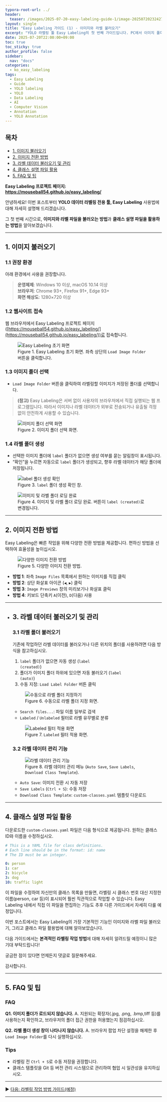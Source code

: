 ```yaml
---
typora-root-url: ../
header:
  teaser: /images/2025-07-20-easy-labeling-guide-1/image-20250720232427171.png
layout: single
title: "Easy Labeling 가이드 (1) - 이미지와 라벨 불러오기"
excerpt: "YOLO 라벨링 툴 Easy Labeling의 첫 번째 가이드입니다. PC에서 이미지 폴더와 라벨 파일을 불러오고, 클래스 파일을 활용하는 기본적인 방법을 안내합니다."
date: 2025-07-20T22:00:00+09:00
toc: true
toc_sticky: true
author_profile: false
sidebar:
  nav: "docs"
categories:
  - ko_easy_labeling
tags:
  - Easy Labeling
  - Guide
  - YOLO labeling
  - YOLO
  - Data Labeling
  - AI
  - Computer Vision
  - Annotation
  - YOLO Annotation
---
```


## 목차
- [1. 이미지 불러오기](#1-이미지-불러오기)  
- [2. 이미지 전환 방법](#2-이미지-전환-방법)  
- [3. 라벨 데이터 불러오기 및 관리](#3-라벨-데이터-불러오기-및-관리)  
- [4. 클래스 설명 파일 활용](#4-클래스-설명-파일-활용)  
- [5. FAQ 및 팁](#5-faq-및-팁)  

<p><strong>Easy Labeling 프로젝트 페이지: <a href="https://mouseball54.github.io/easy_labeling/">https://mouseball54.github.io/easy_labeling/</a></strong></p>

안녕하세요! 이번 포스트부터 **YOLO 데이터 라벨링 전용 툴, Easy Labeling** 사용법에 대해 자세히 설명해 드리겠습니다.

그 첫 번째 시간으로, **이미지와 라벨 파일을 불러오는 방법**과 **클래스 설명 파일을 활용하는 방법**을 알아보겠습니다.

---

## 1. 이미지 불러오기

### 1.1 권장 환경

아래 환경에서 사용을 권장합니다.  
> **운영체제**: Windows 10 이상, macOS 10.14 이상  
> **브라우저**: Chrome 93+, Firefox 91+, Edge 93+  
> **화면 해상도**: 1280×720 이상  

### 1.2 웹사이트 접속
웹 브라우저에서 Easy Labeling 프로젝트 페이지([https://mouseball54.github.io/easy_labeling/](https://mouseball54.github.io/easy_labeling/))로 접속합니다.

<figure>
  <img src="/images/2025-07-20-easy-labeling-guide-1/image-20250720230233737.png" alt="Easy Labeling 초기 화면">
  <figcaption>Figure 1. Easy Labeling 초기 화면. 좌측 상단의 <code>Load Image Folder</code> 버튼을 클릭합니다.</figcaption>
</figure>



### 1.3 이미지 폴더 선택

- <code>Load Image Folder</code> 버튼을 클릭하여 라벨링할 이미지가 저장된 폴더를 선택합니다.

> **(참고)** Easy Labeling은 서버 없이 사용자의 브라우저에서 직접 실행되는 웹 프로그램입니다. 따라서 이미지나 라벨 데이터가 외부로 전송되거나 유출될 걱정 없이 안전하게 사용할 수 있습니다.

<figure>
  <img src="/images/2025-07-20-easy-labeling-guide-1/image-20250720232309611.png" alt="이미지 폴더 선택 화면">
  <figcaption>Figure 2. 이미지 폴더 선택 화면.</figcaption>
</figure>



### 1.4 라벨 폴더 생성

- 선택한 이미지 폴더에 <code>label</code> 폴더가 없으면 생성 여부를 묻는 알림창이 표시됩니다.  
- “확인”을 누르면 자동으로 <code>label</code> 폴더가 생성되고, 향후 라벨 데이터가 해당 폴더에 저장됩니다.

<figure>
  <img src="/images/2025-07-20-easy-labeling-guide-1/image-20250720230951821.png" alt="label 폴더 생성 확인">
  <figcaption>Figure 3. <code>label</code> 폴더 생성 확인 창.</figcaption>
</figure>

<figure>
  <img src="/images/2025-07-20-easy-labeling-guide-1/image-20250720231126118.png" alt="이미지 및 라벨 폴더 로딩 완료">
  <figcaption>Figure 4. 이미지 및 라벨 폴더 로딩 완료. 버튼이 <code>label (created)</code>로 변경됩니다.</figcaption>
</figure>



---

## 2. 이미지 전환 방법

Easy Labeling은 빠른 작업을 위해 다양한 전환 방법을 제공합니다. 편하신 방법을 선택하여 효율성을 높이십시오.

<figure>
  <img src="/images/2025-07-20-easy-labeling-guide-1/image-20250720235716476.png" alt="다양한 이미지 전환 방법">
  <figcaption>Figure 5. 다양한 이미지 전환 방법.</figcaption>
</figure>


- **방법 1**: 좌측 <code>Image Files</code> 목록에서 원하는 이미지를 직접 클릭  
- **방법 2**: 상단 화살표 아이콘 (<code>◀</code>, <code>▶</code>) 클릭  
- **방법 3**: <code>Image Previews</code> 창의 미리보기나 화살표 클릭  
- **방법 4**: 키보드 단축키 <code>A</code>(이전), <code>D</code>(다음) 사용  

---

- ## 3. 라벨 데이터 불러오기 및 관리

  ### 3.1 라벨 폴더 불러오기
  기존에 작업하던 라벨 데이터를 불러오거나 다른 위치의 폴더를 사용하려면 다음 방식을 참고하십시오.

  1. <code>label</code> 폴더가 없으면 자동 생성 (<code>label (created)</code>)  
  2. 폴더가 이미지 폴더 하위에 있으면 자동 불러오기 (<code>label (auto)</code>)  
  3. 수동 지정: <code>Load Label Folder</code> 버튼 클릭

  <figure>
    <img src="/images/2025-07-20-easy-labeling-guide-1/image-20250720232427171.png" alt="수동으로 라벨 폴더 지정하기">
    <figcaption>Figure 6. 수동으로 라벨 폴더 지정 화면.</figcaption>
  </figure>


  - <code>Search files...</code>: 파일 이름 일부로 검색  
  - <code>Labeled</code> / <code>Unlabeled</code> 필터로 라벨 유무별로 분류  

  <figure>
    <img src="/images/2025-07-20-easy-labeling-guide-1/image-20250720233244263.png" alt="Labeled 필터 적용 화면">
    <figcaption>Figure 7. <code>Labeled</code> 필터 적용 화면.</figcaption>
  </figure>


  ### 3.2 라벨 데이터 관리 기능
  <figure>
    <img src="/images/2025-07-20-easy-labeling-guide-1/image-20250721010743987.png" alt="라벨 데이터 관리 기능">
    <figcaption>Figure 8. 라벨 데이터 관리 메뉴 (<code>Auto Save</code>, <code>Save Labels</code>, <code>Download Class Template</code>).</figcaption>
  </figure>


  - <code>Auto Save</code>: 이미지 전환 시 자동 저장  
  - <code>Save Labels</code> (<code>Ctrl + S</code>): 수동 저장  
  - <code>Download Class Template</code>: <code>custom-classes.yaml</code> 템플릿 다운로드  

---

## 4. 클래스 설명 파일 활용

다운로드한 <code>custom-classes.yaml</code> 파일은 다음 형식으로 제공됩니다. 원하는 클래스 ID와 이름을 수정하십시오.

```yaml
# This is a YAML file for class definitions.
# Each line should be in the format: id: name
# The ID must be an integer.

0: person
1: car
2: bicycle
3: dog
10: traffic light
```

이 파일을 수정하여 자신만의 클래스 목록을 만들면, 라벨링 시 클래스 번호 대신 지정한 이름(person, car 등)이 표시되어 훨씬 직관적으로 작업할 수 있습니다. Easy Labeling 내에서 직접 이 파일을 편집하는 기능도 추후 다른 가이드에서 자세히 다룰 예정입니다.



이번 포스트에서는 Easy Labeling의 가장 기본적인 기능인 이미지와 라벨 파일 불러오기, 그리고 클래스 파일 활용법에 대해 알아보았습니다.

다음 가이드에서는 **본격적인 라벨링 작업 방법**에 대해 자세히 알려드릴 예정이니 많은 기대 부탁드립니다!

궁금한 점이 있다면 언제든지 댓글로 질문해주세요.

감사합니다.

------

## 5. FAQ 및 팁

### FAQ

**Q1. 이미지 폴더가 로드되지 않습니다.**
 A. 지원되는 확장자(.jpg, .png, .bmp,tiff 등)를 사용하는지 확인하고,
 브라우저의 폴더 접근 권한을 허용했는지 점검하십시오.

**Q2. 라벨 폴더 생성 창이 나타나지 않습니다.**
 A. 브라우저 팝업 차단 설정을 해제한 후 <code>Load Image Folder</code>를 다시 실행하십시오.



### Tips

- 라벨링 전 <code>Ctrl + S</code>로 수동 저장을 권장합니다.
- 클래스 템플릿을 Git 등 버전 관리 시스템으로 관리하여 협업 시 일관성을 유지하십시오.

------

▶️ [다음: 라벨링 작업 방법 가이드(예정)](easy-labeling-guide-2.md)



---



